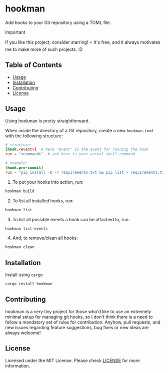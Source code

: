 # hookman

Add hooks to your Git repository using a TOML file.

> [!IMPORTANT]
> If you like this project, consider starring! ⭐ It's free, and it always motivates me to make more of such projects. :D

## Table of Contents

- [Usage](#usage)
- [Installation](#installation)
- [Contributing](#contributing)
- [License](#license)

## Usage

Using hookman is pretty straightforward.

When inside the directory of a Git repository,
create a new `hookman.toml` with the following structure:

```toml
# structure:
[hook.<event>]  # here "event" is the event for running the hook
run = "<command>"  # and here is your actual shell command

# example:
[hook.pre-commit]
run = "pip install -U -r requirements.txt && pip list > requirements.txt"
```

1. To put your hooks into action, run:

```bash
hookman build
```

2. To list all installed hooks, run:

```bash
hookman list
```

3. To list all possible events a hook can be attached to, run:

```bash
hookman list-events
```

4. And, to remove/clean all hooks:

```bash
hookman clean
```

## Installation

Install using `cargo`:

```bash
cargo install hookman
```

## Contributing

hookman is a very tiny project for those who'd like to use an extremely minimal setup for managing git hooks, so I don't think there is a need to follow a mandatory set of rules for contribution. Anyhow, pull requests, and new issues regarding feature suggestions, bug fixes or new ideas are always welcome!

## License

Licensed under the MIT License. Please check [LICENSE](./LICENSE) for more information.
